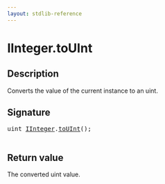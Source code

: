 ```yaml
---
layout: stdlib-reference
---
```


# IInteger\.toUInt

## Description

Converts the value of the current instance to an <span class='code'><span class="code_keyword">uint</span></span>.



## Signature 

<pre>
<span class="code_keyword">uint</span> <a href="../interfaces/iinteger-01/index" class="code_type">IInteger</a>.<a href="touint-23">toUInt</a>();

</pre>

## Return value
The converted <span class='code'><span class="code_keyword">uint</span></span> value.


